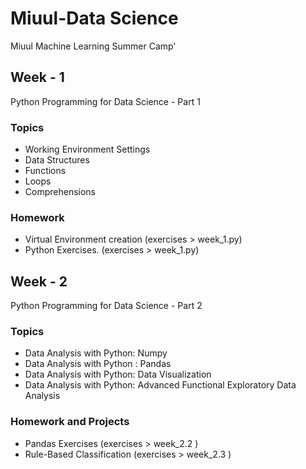 # Miuul-Data Science  
Miuul Machine Learning Summer Camp'
## Week - 1 
Python Programming for Data Science - Part 1
### Topics
- Working Environment Settings
- Data Structures
- Functions
- Loops
- Comprehensions
### Homework
- Virtual Environment creation (exercises > week_1.py)
- Python Exercises. (exercises > week_1.py)

## Week - 2 
Python Programming for Data Science - Part 2
### Topics
- Data Analysis with Python: Numpy
- Data Analysis with Python : Pandas
- Data Analysis with Python: Data Visualization
- Data Analysis with Python: Advanced Functional Exploratory Data Analysis
### Homework and Projects
- Pandas Exercises (exercises > week_2.2 )
- Rule-Based Classification (exercises > week_2.3 )
